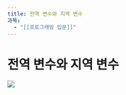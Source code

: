 ```yaml
---
title: 전역 변수와 지역 변수
과목:
  - "[[프로그래밍 입문]]"
---
```


# 전역 변수와 지역 변수

![](https://i.imgur.com/1KlavkQ.png)
